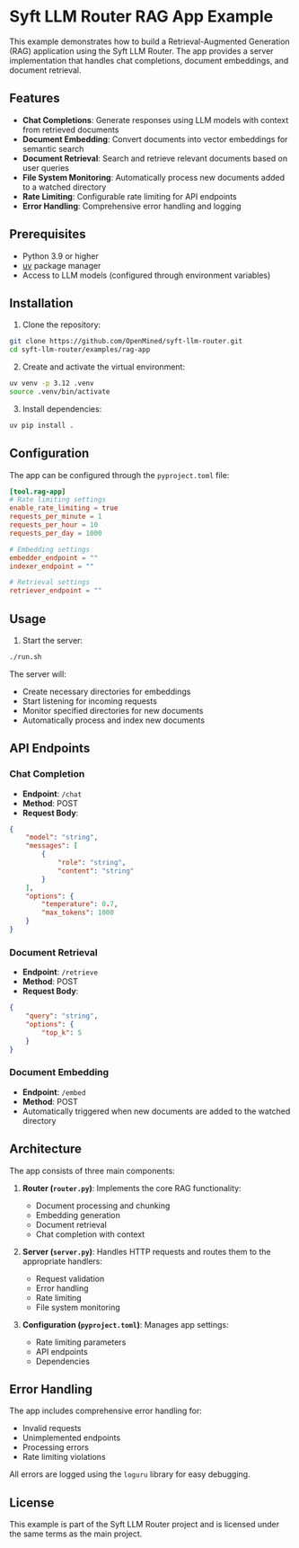 # Syft LLM Router RAG App Example

This example demonstrates how to build a Retrieval-Augmented Generation (RAG) application using the Syft LLM Router. The app provides a server implementation that handles chat completions, document embeddings, and document retrieval.

## Features

- **Chat Completions**: Generate responses using LLM models with context from retrieved documents
- **Document Embedding**: Convert documents into vector embeddings for semantic search
- **Document Retrieval**: Search and retrieve relevant documents based on user queries
- **File System Monitoring**: Automatically process new documents added to a watched directory
- **Rate Limiting**: Configurable rate limiting for API endpoints
- **Error Handling**: Comprehensive error handling and logging

## Prerequisites

- Python 3.9 or higher
- [uv](https://github.com/astral-sh/uv) package manager
- Access to LLM models (configured through environment variables)

## Installation

1. Clone the repository:
```bash
git clone https://github.com/OpenMined/syft-llm-router.git
cd syft-llm-router/examples/rag-app
```

2. Create and activate the virtual environment:
```bash
uv venv -p 3.12 .venv
source .venv/bin/activate
```

3. Install dependencies:
```bash
uv pip install .
```

## Configuration

The app can be configured through the `pyproject.toml` file:

```toml
[tool.rag-app]
# Rate limiting settings
enable_rate_limiting = true
requests_per_minute = 1
requests_per_hour = 10
requests_per_day = 1000

# Embedding settings
embedder_endpoint = ""
indexer_endpoint = ""

# Retrieval settings
retriever_endpoint = ""
```

## Usage

1. Start the server:
```bash
./run.sh
```

The server will:
- Create necessary directories for embeddings
- Start listening for incoming requests
- Monitor specified directories for new documents
- Automatically process and index new documents

## API Endpoints

### Chat Completion
- **Endpoint**: `/chat`
- **Method**: POST
- **Request Body**:
```json
{
    "model": "string",
    "messages": [
        {
            "role": "string",
            "content": "string"
        }
    ],
    "options": {
        "temperature": 0.7,
        "max_tokens": 1000
    }
}
```

### Document Retrieval
- **Endpoint**: `/retrieve`
- **Method**: POST
- **Request Body**:
```json
{
    "query": "string",
    "options": {
        "top_k": 5
    }
}
```

### Document Embedding
- **Endpoint**: `/embed`
- **Method**: POST
- Automatically triggered when new documents are added to the watched directory

## Architecture

The app consists of three main components:

1. **Router (`router.py`)**: Implements the core RAG functionality:
   - Document processing and chunking
   - Embedding generation
   - Document retrieval
   - Chat completion with context

2. **Server (`server.py`)**: Handles HTTP requests and routes them to the appropriate handlers:
   - Request validation
   - Error handling
   - Rate limiting
   - File system monitoring

3. **Configuration (`pyproject.toml`)**: Manages app settings:
   - Rate limiting parameters
   - API endpoints
   - Dependencies

## Error Handling

The app includes comprehensive error handling for:
- Invalid requests
- Unimplemented endpoints
- Processing errors
- Rate limiting violations

All errors are logged using the `loguru` library for easy debugging.

## License

This example is part of the Syft LLM Router project and is licensed under the same terms as the main project.
